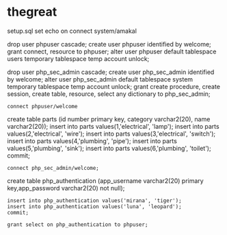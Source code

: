 # thegreat
setup.sql
set echo on	
connect system/amakal

drop user phpuser cascade;
create user phpuser identified by welcome;
grant connect, resource to phpuser;
alter user phpuser default tablespace users temporary tablespace temp account unlock;

drop user php_sec_admin cascade;
create user php_sec_admin identified by welcome;
alter user php_sec_admin default tablespace system temporary tablespace temp account unlock;
grant create procedure, create session, create table, resource, select any dictionary to php_sec_admin;

	connect phpuser/welcome

create table parts
	(id number primary key, category varchar2(20), name varchar2(20));
	insert into parts values(1,'electrical', 'lamp');
	insert into parts values(2,'electrical', 'wire');
	insert into parts values(3,'electrical', 'switch');
	insert into parts values(4,'plumbing', 'pipe');
	insert into parts values(5,'plumbing', 'sink');
	insert into parts values(6,'plumbing', 'toilet');
	commit;

	connect php_sec_admin/welcome;

create table php_authentication
	(app_username varchar2(20) primary key,app_password varchar2(20) not null);

	insert into php_authentication values('mirana', 'tiger');
	insert into php_authentication values('luna', 'leopard');
	commit;

	grant select on php_authentication to phpuser;
